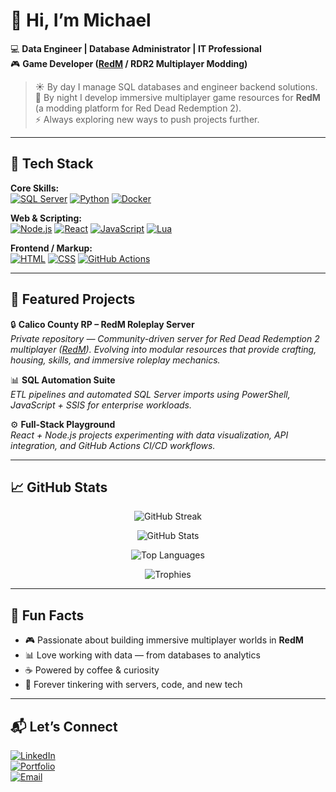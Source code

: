 # 👋 Hi, I’m Michael  

💻 **Data Engineer | Database Administrator | IT Professional**  
🎮 **Game Developer ([RedM](https://redm.gg/) / RDR2 Multiplayer Modding)**  

> ☀️ By day I manage SQL databases and engineer backend solutions.  
> 🌙 By night I develop immersive multiplayer game resources for **RedM** (a modding platform for Red Dead Redemption 2).  
> ⚡ Always exploring new ways to push projects further.  

---

## 🚀 Tech Stack  

**Core Skills:**  
[![SQL Server](https://skillicons.dev/icons?i=mssql)]() [![Python](https://skillicons.dev/icons?i=python)]() [![Docker](https://skillicons.dev/icons?i=docker)]()  

**Web & Scripting:**  
[![Node.js](https://skillicons.dev/icons?i=nodejs)]() [![React](https://skillicons.dev/icons?i=react)]() [![JavaScript](https://skillicons.dev/icons?i=js)]() [![Lua](https://skillicons.dev/icons?i=lua)]()  

**Frontend / Markup:**  
[![HTML](https://skillicons.dev/icons?i=html)]() [![CSS](https://skillicons.dev/icons?i=css)]() [![GitHub Actions](https://skillicons.dev/icons?i=githubactions)]()  

---

## 🌟 Featured Projects  

🔒 **Calico County RP – RedM Roleplay Server**  
*Private repository — Community-driven server for Red Dead Redemption 2 multiplayer ([RedM](https://redm.gg/)). Evolving into modular resources that provide crafting, housing, skills, and immersive roleplay mechanics.*  

📊 **SQL Automation Suite**  
*ETL pipelines and automated SQL Server imports using PowerShell, JavaScript + SSIS for enterprise workloads.*  

⚙️ **Full-Stack Playground**  
*React + Node.js projects experimenting with data visualization, API integration, and GitHub Actions CI/CD workflows.*  

---

## 📈 GitHub Stats  

<p align="center">
  <img src="https://streak-stats.demolab.com?user=YOURUSERNAME&theme=radical&hide_border=true" alt="GitHub Streak"/>
</p>

<p align="center">
  <img src="https://github-readme-stats.vercel.app/api?username=YOURUSERNAME&show_icons=true&theme=radical&hide_border=true" alt="GitHub Stats"/>
</p>

<p align="center">
  <img src="https://github-readme-stats.vercel.app/api/top-langs/?username=YOURUSERNAME&layout=compact&theme=radical&hide_border=true" alt="Top Languages"/>
</p>

<p align="center">
  <img src="https://github-profile-trophy.vercel.app/?username=YOURUSERNAME&theme=radical&no-frame=true&no-bg=true&margin-w=10" alt="Trophies"/>
</p>

---

## 🎯 Fun Facts  
- 🎮 Passionate about building immersive multiplayer worlds in **RedM**  
- 📊 Love working with data — from databases to analytics  
- ☕ Powered by coffee & curiosity  
- 🔧 Forever tinkering with servers, code, and new tech  

---

## 📬 Let’s Connect  

[![LinkedIn](https://img.shields.io/badge/LinkedIn-0077B5?logo=linkedin&logoColor=white)](https://www.linkedin.com/in/michaelwfwilke/)  
[![Portfolio](https://img.shields.io/badge/Portfolio-000000?logo=vercel&logoColor=white)](http://michaelwilke.com)  
[![Email](https://img.shields.io/badge/Email-D14836?logo=gmail&logoColor=white)](mailto:mwilke199752@gmail.com)
